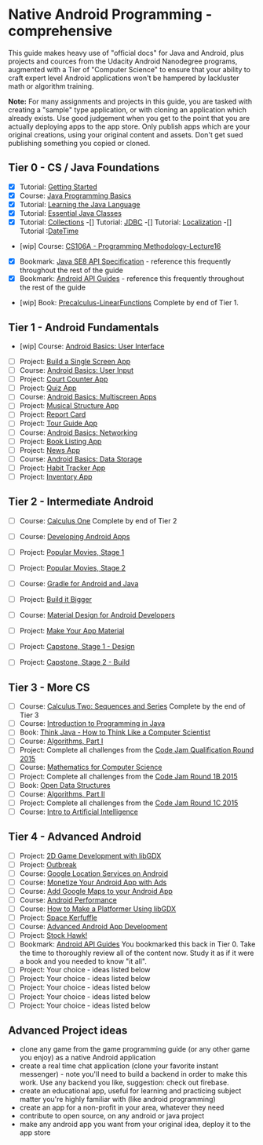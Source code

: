 # Native Android Programming - comprehensive

This guide makes heavy use of "official docs" for Java and Android, plus projects and cources from the Udacity
Android Nanodegree programs, augmented with a Tier of "Computer Science" to ensure that your ability to 
craft expert level Android applications won't be hampered by lackluster math or
algorithm training.

**Note:** For many assignments and projects in this guide, you are
tasked with creating a "sample" type application, or with cloning an application which already exists.
Use good judgement when you get to the point that you are actually deploying apps to the app store. Only
publish apps which are your original creations, using your original content and assets. Don't get sued 
publishing something you copied or cloned.



## Tier 0 - CS / Java Foundations
- [x] Tutorial: [Getting Started](http://docs.oracle.com/javase/tutorial/getStarted/index.html)
- [x] Course: [Java Programming Basics](https://www.udacity.com/course/java-programming-basics--ud282)
- [x] Tutorial: [Learning the Java Language](http://docs.oracle.com/javase/tutorial/java/index.html)
- [x] Tutorial: [Essential Java Classes](http://docs.oracle.com/javase/tutorial/essential/index.html)
- [x] Tutorial: [Collections](http://docs.oracle.com/javase/tutorial/collections/index.html)
-[] Tutorial: [JDBC](http://docs.oracle.com/javase/tutorial/jdbc/basics/index.html)
-[] Tutorial: [Localization](http://docs.oracle.com/javase/tutorial/i18n/)
-[] Tutorial :[DateTime](http://docs.oracle.com/javase/tutorial/datetime/index.html)
- [wip] Course: [CS106A - Programming Methodology-Lecture16](https://see.stanford.edu/Course/CS106A)
- [x] Bookmark: [Java SE8 API Specification](http://docs.oracle.com/javase/8/docs/api/index.html) - reference this frequently throughout the rest of the guide
- [x] Bookmark: [Android API Guides](https://developer.android.com/guide/index.html) - reference this frequently throughout the rest of the guide
- [wip] Book: [Precalculus-LinearFunctions](https://openstax.org/details/books/precalculus) Complete by end of Tier 1.

## Tier 1 - Android Fundamentals
- [wip] Course: [Android Basics: User Interface](https://www.udacity.com/course/android-basics-user-interface--ud834)
- [ ] Project: [Build a Single Screen App](./projects/android/YourFirstApp.md)
- [ ] Course: [Android Basics: User Input](https://www.udacity.com/course/android-basics-user-input--ud836)
- [ ] Project: [Court Counter App](./projects/android/CourtCounter.md)
- [ ] Project: [Quiz App](./projects/android/QuizApp.md)
- [ ] Course: [Android Basics: Multiscreen Apps](https://www.udacity.com/course/android-basics-multiscreen-apps--ud839)
- [ ] Project: [Musical Structure App](./projects/android/MusicalStructure.md) 
- [ ] Project: [Report Card](./projects/android/ReportCard.md) 
- [ ] Project: [Tour Guide App](./projects/android/TourGuide.md)
- [ ] Course: [Android Basics: Networking](https://www.udacity.com/course/android-basics-networking--ud843)
- [ ] Project: [Book Listing App](./projects/android/BookListing.md)
- [ ] Project: [News App](./projects/android/NewsApp.md)
- [ ] Course: [Android Basics: Data Storage](https://www.udacity.com/course/android-basics-data-storage--ud845)
- [ ] Project: [Habit Tracker App](./projects/android/HabitTracker.md) 
- [ ] Project: [Inventory App](./projects/android/Inventory.md)

## Tier 2 - Intermediate Android
- [ ] Course: [Calculus One](https://www.coursera.org/learn/calculus1) Complete by end of Tier 2 
- [ ] Course: [Developing Android Apps](https://www.udacity.com/course/new-android-fundamentals--ud851)
- [ ] Project: [Popular Movies, Stage 1](./projects/android/PopularMoviesStage1.md)
- [ ] Project: [Popular Movies, Stage 2](./projects/android/PopularMoviesStage2.md)
- [ ] Course: [Gradle for Android and Java](https://www.udacity.com/course/gradle-for-android-and-java--ud867)
- [ ] Project: [Build it Bigger](./projects/android/BuildItBigger.md)
- [ ] Course: [Material Design for Android Developers](https://www.udacity.com/course/material-design-for-android-developers--ud862)
- [ ] Project: [Make Your App Material](./projects/android/MakeYourAppMaterial.md)
- [ ] Project: [Capstone, Stage 1 - Design](./projects/android/CapstoneStage1-Design.md)
- [ ] Project: [Capstone, Stage 2 - Build](./projects/android/CapstoneStage2-Build.md)


## Tier 3 - More CS 
- [ ] Course: [Calculus Two: Sequences and Series](https://www.coursera.org/learn/advanced-calculus) Complete by the end of Tier 3    
- [ ] Course: [Introduction to Programming in Java](https://ocw.mit.edu/courses/electrical-engineering-and-computer-science/6-092-introduction-to-programming-in-java-january-iap-2010/)
- [ ] Book: [Think Java - How to Think Like a Computer Scientist](http://greenteapress.com/wp/think-java/) 
- [ ] Course: [Algorithms, Part I](https://www.coursera.org/learn/algorithms-part1)    
- [ ] Project: Complete all challenges from the [Code Jam Qualification Round 2015](https://code.google.com/codejam/contest/6224486/dashboard)
- [ ] Course: [Mathematics for Computer Science](https://ocw.mit.edu/courses/electrical-engineering-and-computer-science/6-042j-mathematics-for-computer-science-spring-2015/index.htm)
- [ ] Project: Complete all challenges from the [Code Jam Round 1B 2015](https://code.google.com/codejam/contest/8224486/dashboard)
- [ ] Book:  [Open Data Structures](http://www.aupress.ca/books/120226/ebook/99Z_Morin_2013-Open_Data_Structures.pdf)
- [ ] Course: [Algorithms, Part II](https://www.coursera.org/learn/algorithms-part2)
- [ ] Project: Complete all challenges from the [Code Jam Round 1C 2015](https://code.google.com/codejam/contest/4244486/dashboard)
- [ ] Course: [Intro to Artificial Intelligence](https://www.udacity.com/course/intro-to-artificial-intelligence--cs271)

## Tier 4 - Advanced Android

- [ ] Project: [2D Game Development with libGDX](https://www.udacity.com/course/2d-game-development-with-libgdx--ud405)
- [ ] Project: [Outbreak](./projects/android/Outbreak.md)
- [ ] Course: [Google Location Services on Android](https://www.udacity.com/course/google-location-services-on-android--ud876-1)
- [ ] Course: [Monetize Your Android App with Ads](https://www.udacity.com/course/monetize-your-android-app-with-ads--ud876-3)
- [ ] Course: [Add Google Maps to your Android App](https://www.udacity.com/course/add-google-maps-to-your-android-app--ud876-4)
- [ ] Course: [Android Performance](https://www.udacity.com/course/android-performance--ud825)
- [ ] Course: [How to Make a Platformer Using libGDX](https://www.udacity.com/course/how-to-make-a-platformer-using-libgdx--ud406)
- [ ] Project: [Space Kerfuffle](./projects/android/SpaceKerfuffle!.md)
- [ ] Course: [Advanced Android App Development](https://www.udacity.com/course/advanced-android-app-development--ud855)
- [ ] Project: [Stock Hawk!](./projects/android/StockHawk.md)
- [ ] Bookmark: [Android API Guides](https://developer.android.com/guide/index.html) You bookmarked this back in Tier 0. 
Take the time to thoroughly review all of the content now. Study it as if it were a book and you needed to know "it all".
- [ ] Project: Your choice - ideas listed below
- [ ] Project: Your choice - ideas listed below
- [ ] Project: Your choice - ideas listed below
- [ ] Project: Your choice - ideas listed below
- [ ] Project: Your choice - ideas listed below

## Advanced Project ideas

* clone any game from the game programming guide (or any other game you enjoy) as a native Android application
* create a real time chat application (clone your favorite instant messenger) - note you'll need to build a backend in 
order to make this work. Use any backend you like, suggestion: check out firebase.
* create an educational app, useful for learning and practicing subject matter you're highly familiar with (like android programming)
* create an app for a non-profit in your area, whatever they need
* contribute to open source, on any android or java project
* make any android app you want from your original idea, deploy it to the app store



